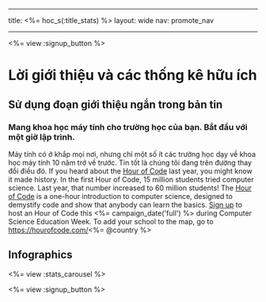 * * *

title: <%= hoc_s(:title_stats) %> layout: wide nav: promote_nav

* * *

<%= view :signup_button %>

# Lời giới thiệu và các thống kê hữu ích

## Sử dụng đoạn giới thiệu ngắn trong bản tin

### Mang khoa học máy tính cho trường học của bạn. Bắt đầu với một giờ lập trình.

Máy tính có ở khắp mọi nơi, nhưng chỉ một số ít các trường học dạy về khoa học máy tính 10 năm trở về trước. Tin tốt là chúng tôi đang trên đường thay đổi điều đó. If you heard about the [Hour of Code](<%= resolve_url('/') %>) last year, you might know it made history. In the first Hour of Code, 15 million students tried computer science. Last year, that number increased to 60 million students! The [Hour of Code](<%= resolve_url('/') %>) is a one-hour introduction to computer science, designed to demystify code and show that anybody can learn the basics. [Sign up](<%= resolve_url('/') %>) to host an Hour of Code this <%= campaign_date('full') %> during Computer Science Education Week. To add your school to the map, go to https://hourofcode.com/<%= @country %>

## Infographics

<%= view :stats_carousel %>

<%= view :signup_button %>